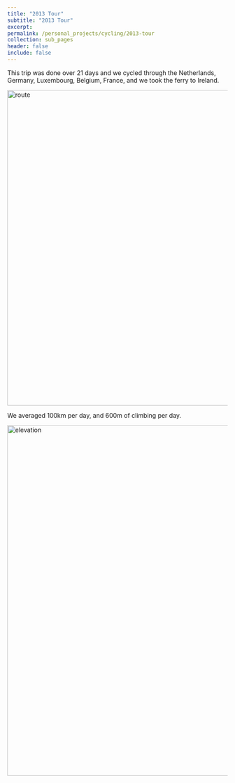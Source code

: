 ```yaml
---
title: "2013 Tour"
subtitle: "2013 Tour"
excerpt:
permalink: /personal_projects/cycling/2013-tour
collection: sub_pages
header: false
include: false
---
```


This trip was done over 21 days and we cycled through the Netherlands, Germany, Luxembourg, Belgium, France, and we took the ferry to Ireland.

<img src="../../images/personal_projects/cycling/2013_route.png" alt="route" width="720"/>

We averaged 100km per day, and 600m of climbing per day.

<img src="../../images/personal_projects/cycling/2013_ele.jpg" alt="elevation" width="800"/>
